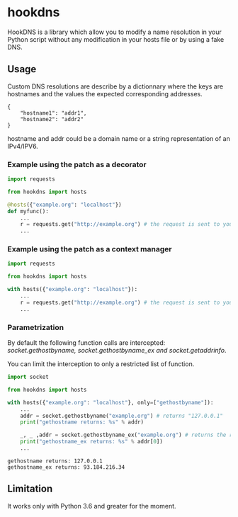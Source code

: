# hookdns

HookDNS is a library which allow you to modify a name resolution in your Python script without any modification in your hosts file or by using a fake DNS.

## Usage

Custom DNS resolutions are describe by a dictionnary where the keys are hostnames
and the values the expected corresponding addresses.    

    {
        "hostname1": "addr1",
        "hostname2": "addr2"
    }

hostname and addr could be a domain name or a string representation of an IPv4/IPV6.

### Example using the patch as a decorator

```python
import requests

from hookdns import hosts

@hosts({"example.org": "localhost"})
def myfunc():
    ...
    r = requests.get("http://example.org") # the request is sent to your local server
    ...
```

### Example using the patch as a context manager

```python
import requests

from hookdns import hosts

with hosts({"example.org": "localhost"}):
    ...
    r = requests.get("http://example.org") # the request is sent to your local server
    ...
```
### Parametrization

By default the following function calls are intercepted: *socket.gethostbyname, socket.gethostbyname_ex and socket.getaddrinfo*.

You can limit the interception to only a restricted list of function.

```python
import socket

from hookdns import hosts

with hosts({"example.org": "localhost"}, only=["gethostbyname"]):
    ...
    addr = socket.gethostbyname("example.org") # returns "127.0.0.1"
    print("gethostname returns: %s" % addr)

    _, _ ,addr = socket.gethostbyname_ex("example.org") # returns the real ip address for example.org
    print("gethostname_ex returns: %s" % addr[0])
    ...    
```
```
gethostname returns: 127.0.0.1
gethostname_ex returns: 93.184.216.34
```


## Limitation

It works only with Python 3.6 and greater for the moment.